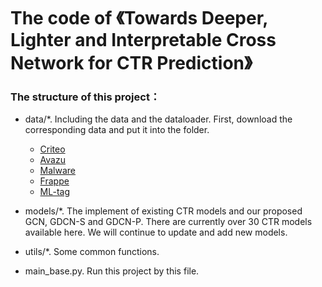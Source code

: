 # The code of 《Towards Deeper, Lighter and Interpretable Cross Network for CTR Prediction》

### The structure of this project：
- data/*. Including the data and the dataloader. First, download the corresponding data and put it into the folder.

  - [Criteo](https://www.kaggle.com/c/criteo-display-ad-challenge)
  - [Avazu](https://www.kaggle.com/c/avazu-ctr-prediction)
  - [Malware](https://www.kaggle.com/c/microsoft-malware-prediction)
  - [Frappe](https://www.baltrunas.info/context-aware/frappe)
  - [ML-tag](https://grouplens.org/datasets/movielens/)

- models/*. The implement of existing CTR models and our proposed GCN, GDCN-S and GDCN-P.  There are currently over 30 CTR models available here. We will continue to update and add new models.

- utils/*. Some common functions.

- main_base.py. Run this project by this file.
